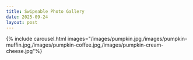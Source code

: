 ```yaml
---
title: Swipeable Photo Gallery
date: 2025-09-24
layout: post
---
```



{% include carousel.html images="/images/pumpkin.jpg,/images/pumpkin-muffin.jpg,/images/pumpkin-coffee.jpg,/images/pumpkin-cream-cheese.jpg"%}

<!-- ![Pumpkin](/images/pumpkin.jpg) -->
<!-- , /images/pumpkin-muffin.jpg -->